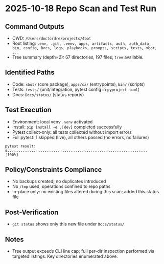 # 2025-10-18 Repo Scan and Test Run

## Command Outputs

- CWD: `/Users/doctordre/projects/4bot`
- Root listing: `.env, .git, .venv, apps, artifacts, auth, auth_data, bin, config, Docs, logs, playbooks, prompts, scripts, tests, xbot, ...`
- Tree summary (depth=2): 67 directories, 197 files; `tree` available.

## Identified Paths

- Code: `xbot/` (core package), `apps/cz/` (entrypoints), `bin/` (scripts)
- Tests: `tests/` (unit/integration, pytest config in `pyproject.toml`)
- Docs: `Docs/status/` (status reports)

## Test Execution

- Environment: local venv `.venv` activated
- Install: `pip install -e .[dev]` completed successfully
- Pytest collect-only: all tests collected without import errors
- Full pytest: 1 skipped (live), all others passed (no errors, no failures)

```
pytest result: s................................................................ [100%]
```

## Policy/Constraints Compliance

- No backups created; no duplicates introduced
- No `/tmp` used; operations confined to repo paths
- In-place only: no existing files altered during this scan; added this status file

## Post-Verification

- `git status` shows only this new file under `Docs/status/`

## Notes

- Tree output exceeds CLI line cap; full per-dir inspection performed via targeted listings. Key directories enumerated above.

